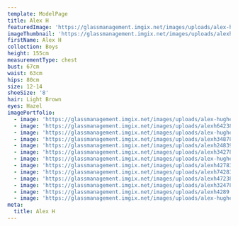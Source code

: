 ```yaml
---
template: ModelPage
title: Alex H
featuredImage: 'https://glassmanagement.imgix.net/images/uploads/alex-hughes-banner.jpg'
imageThumbnail: 'https://glassmanagement.imgix.net/images/uploads/alexh34878937400000.jpg'
firstName: Alex H
collection: Boys
height: 155cm
measurementType: chest
bust: 67cm
waist: 63cm
hips: 80cm
size: 12-14
shoeSize: '8'
hair: Light Brown
eyes: Hazel
imagePortfolio:
  - image: 'https://glassmanagement.imgix.net/images/uploads/alex-hughes.jpg'
  - image: 'https://glassmanagement.imgix.net/images/uploads/alexh6423871329.jpg'
  - image: 'https://glassmanagement.imgix.net/images/uploads/alex-hughes-3.jpg'
  - image: 'https://glassmanagement.imgix.net/images/uploads/alexh348789374.jpg'
  - image: 'https://glassmanagement.imgix.net/images/uploads/alexh248391.jpg'
  - image: 'https://glassmanagement.imgix.net/images/uploads/alexh3427893.jpg'
  - image: 'https://glassmanagement.imgix.net/images/uploads/alex-hughes-6.jpg'
  - image: 'https://glassmanagement.imgix.net/images/uploads/alexh42783.jpg'
  - image: 'https://glassmanagement.imgix.net/images/uploads/alexh74283910.jpg'
  - image: 'https://glassmanagement.imgix.net/images/uploads/alexh472389.jpg'
  - image: 'https://glassmanagement.imgix.net/images/uploads/alexh324789302.jpg'
  - image: 'https://glassmanagement.imgix.net/images/uploads/alexh4289.jpg'
  - image: 'https://glassmanagement.imgix.net/images/uploads/alex-hughes-8.jpg'
meta:
  title: Alex H
---
```


